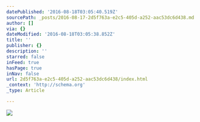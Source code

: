 ```yaml
---
datePublished: '2016-08-18T03:05:40.519Z'
sourcePath: _posts/2016-08-17-2d5f763a-e2c5-405d-a252-aac53dc6d438.md
author: []
via: {}
dateModified: '2016-08-18T03:05:38.852Z'
title: ''
publisher: {}
description: ''
starred: false
inFeed: true
hasPage: true
inNav: false
url: 2d5f763a-e2c5-405d-a252-aac53dc6d438/index.html
_context: 'http://schema.org'
_type: Article

---
```

![](https://the-grid-user-content.s3-us-west-2.amazonaws.com/2d076dd0-f233-4649-9fcd-83553845fd3b.png)